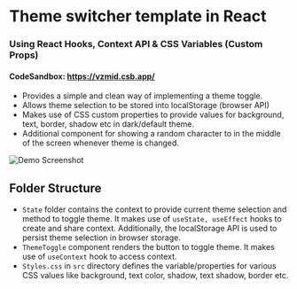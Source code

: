 # Theme switcher template in React

### Using React Hooks, Context API & CSS Variables (Custom Props)

#### CodeSandbox: https://vzmid.csb.app/

- Provides a simple and clean way of implementing a theme toggle.
- Allows theme selection to be stored into localStorage (browser API)
- Makes use of CSS custom properties to provide values for background, text, border, shadow etc in dark/default theme.
- Additional component for showing a random character to in the middle of the screen whenever theme is changed.

![Demo Screenshot](https://user-images.githubusercontent.com/11829883/117410409-ff828680-af2f-11eb-9e0f-8f1c15407a73.gif)


## Folder Structure
- `State` folder contains the context to provide current theme selection and method to toggle theme. It makes use of `useState, useEffect` hooks to create and share context. Additionally, the localStorage API is used to persist theme selection in browser storage.
- `ThemeToggle` component renders the button to toggle theme. It makes use of `useContext` hook to access context.
- `Styles.css` in `src` directory defines the variable/properties for various CSS values like background, text color, shadow, text shadow, border etc.
